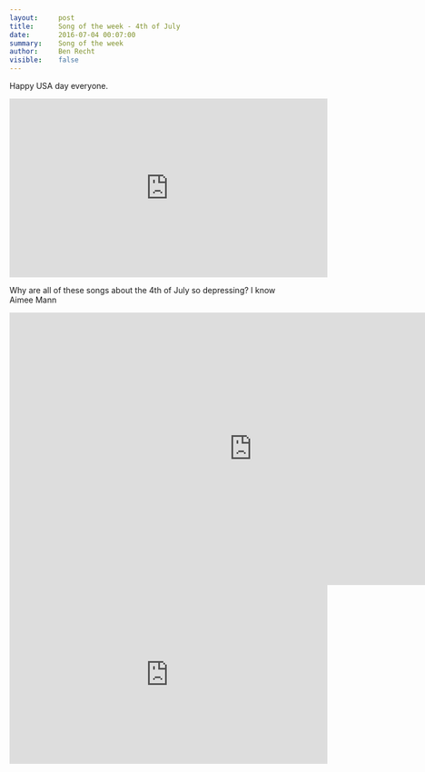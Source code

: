 ```yaml
---
layout:     post
title:      Song of the week - 4th of July
date:       2016-07-04 00:07:00
summary:    Song of the week
author:     Ben Recht
visible:    false
---
```


Happy USA day everyone.  

<iframe width="560" height="315" src="https://www.youtube.com/watch?v=3S7HAvibdvc" frameborder="0" allowfullscreen></iframe>

Why are all of these songs about the 4th of July so depressing?  I know Aimee Mann

<iframe width="854" height="480" src="https://www.youtube.com/watch?v=JTeKpWp8Psw" frameborder="0" allowfullscreen></iframe>

<iframe width="560" height="315" src="https://www.youtube.com/watch?v=EU4L6THYAbM" frameborder="0" allowfullscreen></iframe>
